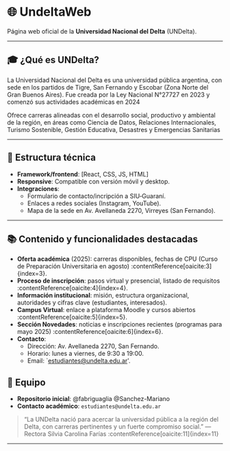 # 🌐 UndeltaWeb

Página web oficial de la **Universidad Nacional del Delta** (UNDelta).

---

## 🎓 ¿Qué es UNDelta?

La Universidad Nacional del Delta es una universidad pública argentina, con sede en los partidos de Tigre, San Fernando y Escobar (Zona Norte del Gran Buenos Aires). Fue creada por la Ley Nacional N°27727 en 2023 y comenzó sus actividades académicas en 2024 

Ofrece carreras alineadas con el desarrollo social, productivo y ambiental de la región, en áreas como Ciencia de Datos, Relaciones Internacionales, Turismo Sostenible, Gestión Educativa, Desastres y Emergencias Sanitarias 

---

## 🧩 Estructura técnica

- **Framework/frontend**: [React, CSS, JS, HTML]
- **Responsive**: Compatible con versión móvil y desktop.
- **Integraciones**:
  - Formulario de contacto/incripción a SIU‑Guaraní.
  - Enlaces a redes sociales (Instagram, YouTube).
  - Mapa de la sede en Av. Avellaneda 2270, Virreyes (San Fernando).
---

## 📚 Contenido y funcionalidades destacadas

- **Oferta académica** (2025): carreras disponibles, fechas de CPU (Curso de Preparación Universitaria en agosto) :contentReference[oaicite:3]{index=3}.
- **Proceso de inscripción**: pasos virtual y presencial, listado de requisitos :contentReference[oaicite:4]{index=4}.
- **Información institucional**: misión, estructura organizacional, autoridades y cifras clave (estudiantes, interesados).
- **Campus Virtual**: enlace a plataforma Moodle y cursos abiertos :contentReference[oaicite:5]{index=5}.
- **Sección Novedades**: noticias e inscripciones recientes (programas para mayo 2025) :contentReference[oaicite:6]{index=6}.
- **Contacto**:
  - Dirección: Av. Avellaneda 2270, San Fernando.
  - Horario: lunes a viernes, de 9:30 a 19:00.
  - Email: `estudiantes@undelta.edu.ar'.


## 🤝 Equipo

- **Repositorio inicial**: @fabriguaglia @Sanchez-Mariano
- **Contacto académico**: `estudiantes@undelta.edu.ar`

> “La UNDelta nació para acercar la universidad pública a la región del Delta, con carreras pertinentes y un fuerte compromiso social.” — Rectora Silvia Carolina Farías :contentReference[oaicite:11]{index=11}

---
